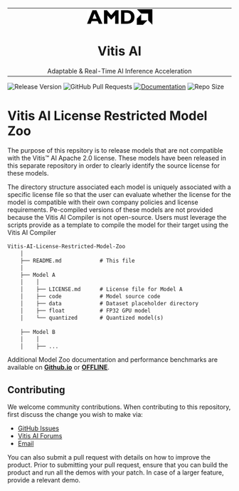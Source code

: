<table class="sphinxhide">
 <tr>
   <td align="center"><img src="https://raw.githubusercontent.com/Xilinx/Image-Collateral/main/xilinx-logo.png" width="30%"/><h1>Vitis AI</h1><h0>Adaptable & Real-Time AI Inference Acceleration</h0>
   </td>
 </tr>
</table>

![Release Version](https://img.shields.io/github/v/release/Xilinx/Vitis-AI-GPL-Model-Zoo)
![GitHub Pull Requests](https://img.shields.io/github/issues-pr-raw/Xilinx/Vitis-AI-GPL-Model-Zoo)
[![Documentation](https://img.shields.io/badge/documentation-github.IO-blue.svg)](https://xilinx.github.io/Vitis-AI/)
![Repo Size](https://img.shields.io/github/repo-size/Xilinx/Vitis-AI-GPL-Model-Zoo)

# Vitis AI License Restricted Model Zoo

The purpose of this repsitory is to release models that are not compatible with the Vitis™ AI Apache 2.0 license.  These models have been released in this separate repository in order to clearly identify the source license for these models.

The directory structure associated each model is uniquely associated with a specific license file so that the user can evaluate whether the license for the model is compatible with their own company policies and license requirements.  Pe-compiled versions of these models are not provided because the Vitis AI Compiler is not open-source.  Users must leverage the scripts provide as a template to compile the model for their target using the Vitis AI Compiler
        
    Vitis-AI-License-Restricted-Model-Zoo
        │
        ├── README.md            # This file
        │
        ├── Model A  
        │    │    
        │    ├── LICENSE.md      # License file for Model A
        │    ├── code            # Model source code 
        │    ├── data            # Dataset placeholder directory
        │    ├── float           # FP32 GPU model
        │    └── quantized       # Quantized model(s)
        
        ├── Model B 
        │    │    
        │    ├── ...
        
Additional Model Zoo documentation and performance benchmarks are available on **[Github.io](https://xilinx.github.io/Vitis-AI/docs/workflow-model-zoo)** or **[OFFLINE](../docs/docs/workflow-model-zoo.html)**.

## Contributing

We welcome community contributions. When contributing to this repository, first discuss the change you wish to make via:

-  [GitHub Issues](https://github.com/Xilinx/Vitis-AI/issues)
-  [Vitis AI Forums](https://forums.xilinx.com/t5/AI-and-Vitis-AI/bd-p/AI)
-  <a href="mailto:xilinx_ai_model_zoo@xilinx.com">Email</a>

You can also submit a pull request with details on how to improve the product. Prior to submitting your pull request, ensure that you can build the product and run all the demos with your patch. In case of a larger feature, provide a relevant demo.



